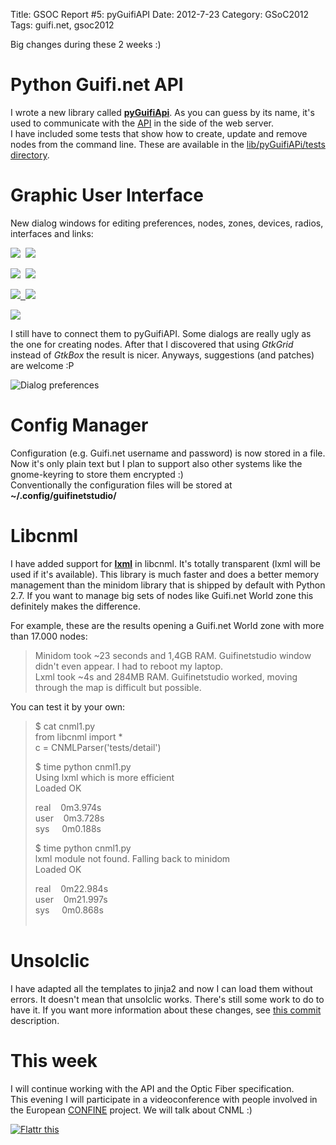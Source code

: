 Title: GSOC Report #5: pyGuifiAPI
Date: 2012-7-23
Category: GSoC2012
Tags: guifi.net, gsoc2012

Big changes during these 2 weeks :)

# Python Guifi.net API

I wrote a new library called [**pyGuifiApi**](http://gitorious.org/guifi-altres/guifinetstudio/blobs/master/lib/pyGuifiAPI/api.py). As you
can guess by its name, it's used to communicate with the [API](http://es.wiki.guifi.net/wiki/API#API) in the side of the web server.  
I have included some tests that show how to create, update and remove nodes from the command line. These are available in the
[lib/pyGuifiAPi/tests directory](http://gitorious.org/guifi-altres/guifinetstudio/trees/master/lib/pyGuifiAPI/tests).

# Graphic User Interface

New dialog windows for editing preferences, nodes, zones, devices, radios, interfaces and links:

[![](/img/pantallazos/guifinetstudio/dialog_createdevice.png)](/img/pantallazos/guifinetstudio/dialog_createdevice.png) 
![](/img/pantallazos/guifinetstudio/dialog_createnode.png)

[![](/img/pantallazos/guifinetstudio/dialog_createradio.png)](/img/pantallazos/guifinetstudio/dialog_createradio.png) 
[![](/img/pantallazos/guifinetstudio/dialog_createzone.png)](/img/pantallazos/guifinetstudio/dialog_createzone.png)

[![](/img/pantallazos/guifinetstudio/dialog_createlink.png)](/img/pantallazos/guifinetstudio/dialog_createlink.png)[ 
![](/img/pantallazos/guifinetstudio/dialog_createinterface.png)](/img/pantallazos/guifinetstudio/dialog_createinterface.png)

[![](/img/pantallazos/guifinetstudio/dialog_preferences.png)](/img/pantallazos/guifinetstudio/dialog_preferences.png)

I still have to connect them to pyGuifiAPI. Some dialogs are really ugly as the one for creating nodes. After that I discovered that using
*GtkGrid* instead of *GtkBox* the result is nicer. Anyways, suggestions (and patches) are welcome :P

![Dialog preferences](/img/pantallazos/guifinetstudio/dialog_preferences.png)

# Config Manager

Configuration (e.g. Guifi.net username and password) is now stored in a file. Now it's only plain text but I plan to support also other
systems like the gnome-keyring to store them encrypted :)  
Conventionally the configuration files will be stored at **~/.config/guifinetstudio/**

# Libcnml

I have added support for **[lxml](http://lxml.de/)** in libcnml. It's totally transparent (lxml will be used if it's available). This
library is much faster and does a better memory management than the minidom library that is shipped by default with Python 2.7. If you want
to manage big sets of nodes like Guifi.net World zone this definitely makes the difference.

For example, these are the results opening a Guifi.net World zone with more than 17.000 nodes:

> Minidom took ~23 seconds and 1,4GB RAM. Guifinetstudio window didn't even appear. I had to reboot my laptop.  
> Lxml took ~4s and 284MB RAM. Guifinetstudio worked, moving through the map is difficult but possible.

You can test it by your own:

> $ cat cnml1.py  
> from libcnml import *  
> c = CNMLParser('tests/detail')
>
> $ time python cnml1.py  
> Using lxml which is more efficient  
> Loaded OK  
>
> real    0m3.974s  
> user    0m3.728s  
> sys     0m0.188s  
>
> $ time python cnml1.py  
> lxml module not found. Falling back to minidom  
> Loaded OK  
>
> real    0m22.984s  
> user    0m21.997s  
> sys     0m0.868s  
>  

# Unsolclic

I have adapted all the templates to jinja2 and now I can load them without errors. It doesn't mean that unsolclic works. There's still some
work to do to have it. If you want more information about these changes, see [this
commit](http://gitorious.org/guifi-altres/guifinetstudio/commit/fbc22b3b085dc6301d3d9d46fa76e87d1cbd6e2a) description.

# This week

I will continue working with the API and the Optic Fiber specification.  
This evening I will participate in a videoconference with people involved in the European [CONFINE](http://es.wiki.guifi.net/wiki/CONFINE)
project. We will talk about CNML :)

[![Flattr this](http://api.flattr.com/button/flattr-badge-large.png "Flattr this")](http://flattr.com/thing/760912/GSOC-Report-5-pyGuifiAPI)
